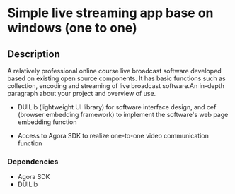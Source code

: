 
# Simple live streaming app base on windows (one to one)

## Description

A relatively professional online course live broadcast software developed based on existing open source components. It has basic functions such as collection, encoding and streaming of live broadcast software.An in-depth paragraph about your project and overview of use.

- DUILib (lightweight UI library) for software interface design, and cef (browser embedding framework) to implement the software's web page embedding function
  
- Access to Agora SDK to realize one-to-one video communication function
  

### Dependencies

- Agora SDK
- DUILib
